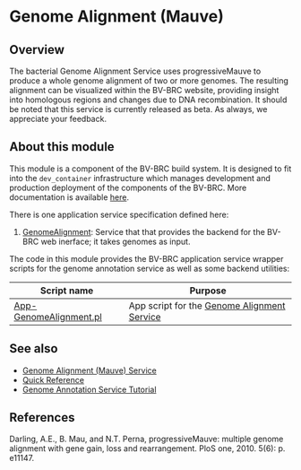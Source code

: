 # Genome Alignment (Mauve)

## Overview
The bacterial Genome Alignment Service uses progressiveMauve to produce a whole genome alignment of two or more genomes. The resulting alignment can be visualized within the BV-BRC website, providing insight into homologous regions and changes due to DNA recombination. It should be noted that this service is currently released as beta. As always, we appreciate your feedback.

## About this module

This module is a component of the BV-BRC build system. It is designed to fit into the
`dev_container` infrastructure which manages development and production deployment of
the components of the BV-BRC. More documentation is available [here](https://github.com/BV-BRC/dev_container/tree/master/README.md).

There is one application service specification defined here:

1.  [GenomeAlignment](app_specs/GenomeAlignment.md): Service that that provides the backend for the BV-BRC web inerface; it takes genomes as input.

The code in this module provides the BV-BRC application service wrapper scripts for the genome annotation service as well
as some backend utilities:


| Script name | Purpose |
| ----------- | ------- |
| [App-GenomeAlignment.pl](service-scripts/App-GenomeAlignment.pl) | App script for the [Genome Alignment Service](https://www.bv-brc.org/docs/tutorial/genome_alignment/genome_alignment.html) |


## See also

* [Genome Alignment (Mauve) Service](https://www.bv-brc.org/app/GenomeAlignment)
* [Quick Reference](https://www.bv-brc.org/docs/quick_references/services/genome_alignment_service.html)
* [Genome Annotation Service Tutorial](https://www.bv-brc.org/docs/tutorial/genome_alignment/genome_alignment.html)

## References
Darling, A.E., B. Mau, and N.T. Perna, progressiveMauve: multiple genome alignment with gene gain, loss and rearrangement. PloS one, 2010. 5(6): p. e11147.
